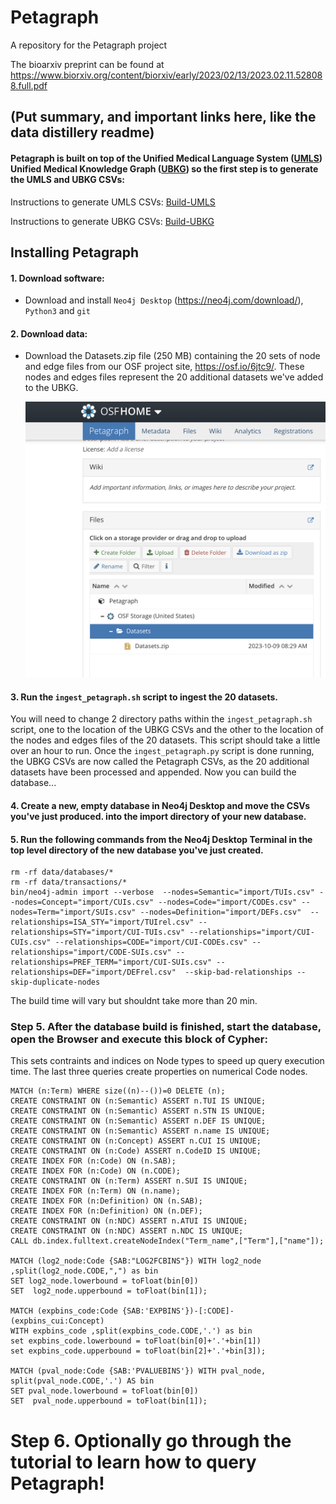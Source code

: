 # Petagraph 
A repository for the Petagraph project

The bioarxiv preprint can be found at https://www.biorxiv.org/content/biorxiv/early/2023/02/13/2023.02.11.528088.full.pdf

## (Put summary, and important links here, like the data distillery readme)


#### Petagraph is built on top of the Unified Medical Language System ([UMLS](https://www.nlm.nih.gov/research/umls/index.html)) Unified Medical Knowledge Graph ([UBKG](https://github.com/x-atlas-consortia/ubkg-etl)) so the first step is to generate the UMLS and UBKG CSVs:

Instructions to generate UMLS CSVs: [Build-UMLS](https://github.com/x-atlas-consortia/ubkg-etl/tree/main/source_framework) 

Instructions to generate UBKG CSVs: [Build-UBKG](https://github.com/x-atlas-consortia/ubkg-etl/tree/main/generation_framework)

## Installing Petagraph
#### 1. Download software: 
- Download and install `Neo4j Desktop` (https://neo4j.com/download/), `Python3` and `git`
#### 2. Download data:
   - Download the Datasets.zip file (250 MB) containing the 20 sets of node and edge files from our OSF project site, https://osf.io/6jtc9/. These nodes and edges files represent the 20 additional datasets we've added to the UBKG.

     <img src="https://github.com/TaylorResearchLab/Petagraph/blob/main/figures/main_readme_figures/Screenshot%202023-10-26%20at%209.12.07%20AM.png" alt="drawing" width="500"/>

#### 3. Run the `ingest_petagraph.sh` script to ingest the 20 datasets.
You will need to change 2 directory paths within the `ingest_petagraph.sh` script, one to the location of the UBKG CSVs and the other to the location of the nodes and edges files of the 20 datasets. This script should take a little over an hour to run. Once the `ingest_petagraph.py` script is done running, the UBKG CSVs are now called the Petagraph CSVs, as the 20 additional datasets have been processed and appended. Now you can build the database...
 
#### 4. Create a new, empty database in  Neo4j Desktop and move the CSVs you've just produced. into the import directory of your new database.

#### 5. Run the following commands from the Neo4j Desktop Terminal in the top level directory of the new database you've just created. 
```
rm -rf data/databases/*
rm -rf data/transactions/*
bin/neo4j-admin import --verbose  --nodes=Semantic="import/TUIs.csv" --nodes=Concept="import/CUIs.csv" --nodes=Code="import/CODEs.csv" --nodes=Term="import/SUIs.csv" --nodes=Definition="import/DEFs.csv"  --relationships=ISA_STY="import/TUIrel.csv" --relationships=STY="import/CUI-TUIs.csv" --relationships="import/CUI-CUIs.csv" --relationships=CODE="import/CUI-CODEs.csv" --relationships="import/CODE-SUIs.csv" --relationships=PREF_TERM="import/CUI-SUIs.csv" --relationships=DEF="import/DEFrel.csv"  --skip-bad-relationships --skip-duplicate-nodes
```

The build time will vary but shouldnt take more than 20 min.

### Step 5. After the database build is finished, start the database, open the Browser and execute this block of Cypher:
This sets contraints and indices on Node types to speed up query execution time. The last three queries create properties on numerical Code nodes.

```cypher
MATCH (n:Term) WHERE size((n)--())=0 DELETE (n);
CREATE CONSTRAINT ON (n:Semantic) ASSERT n.TUI IS UNIQUE;
CREATE CONSTRAINT ON (n:Semantic) ASSERT n.STN IS UNIQUE;
CREATE CONSTRAINT ON (n:Semantic) ASSERT n.DEF IS UNIQUE;
CREATE CONSTRAINT ON (n:Semantic) ASSERT n.name IS UNIQUE;
CREATE CONSTRAINT ON (n:Concept) ASSERT n.CUI IS UNIQUE;
CREATE CONSTRAINT ON (n:Code) ASSERT n.CodeID IS UNIQUE;
CREATE INDEX FOR (n:Code) ON (n.SAB);
CREATE INDEX FOR (n:Code) ON (n.CODE);
CREATE CONSTRAINT ON (n:Term) ASSERT n.SUI IS UNIQUE;
CREATE INDEX FOR (n:Term) ON (n.name);
CREATE INDEX FOR (n:Definition) ON (n.SAB);
CREATE INDEX FOR (n:Definition) ON (n.DEF);
CREATE CONSTRAINT ON (n:NDC) ASSERT n.ATUI IS UNIQUE;
CREATE CONSTRAINT ON (n:NDC) ASSERT n.NDC IS UNIQUE;
CALL db.index.fulltext.createNodeIndex("Term_name",["Term"],["name"]);

MATCH (log2_node:Code {SAB:"LOG2FCBINS"}) WITH log2_node ,split(log2_node.CODE,",") as bin 
SET log2_node.lowerbound = toFloat(bin[0]) 
SET  log2_node.upperbound = toFloat(bin[1]);

MATCH (expbins_code:Code {SAB:'EXPBINS'})-[:CODE]-(expbins_cui:Concept)
WITH expbins_code ,split(expbins_code.CODE,'.') as bin 
set expbins_code.lowerbound = toFloat(bin[0]+'.'+bin[1])
set expbins_code.upperbound = toFloat(bin[2]+'.'+bin[3]);

MATCH (pval_node:Code {SAB:'PVALUEBINS'}) WITH pval_node, split(pval_node.CODE,'.') AS bin
SET pval_node.lowerbound = toFloat(bin[0]) 
SET  pval_node.upperbound = toFloat(bin[1]);
```

# Step 6. Optionally go through the tutorial to learn how to query Petagraph!




